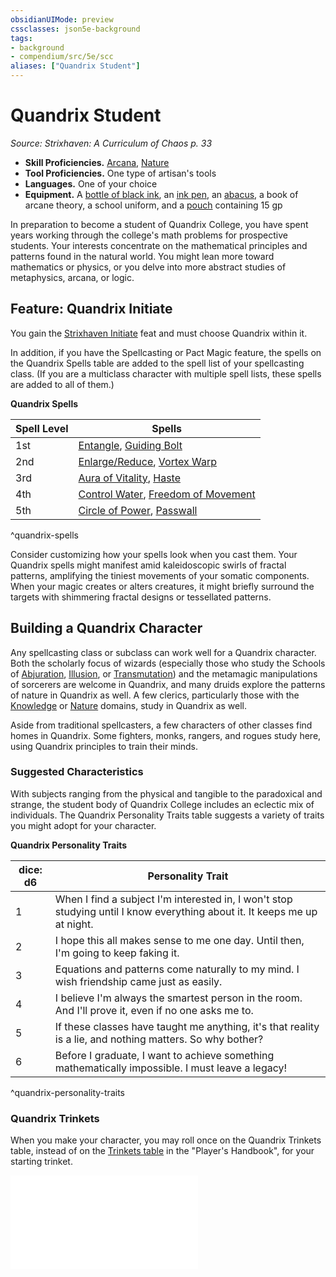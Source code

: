 ```yaml
---
obsidianUIMode: preview
cssclasses: json5e-background
tags:
- background
- compendium/src/5e/scc
aliases: ["Quandrix Student"]
---
```

# Quandrix Student
*Source: Strixhaven: A Curriculum of Chaos p. 33*  

- **Skill Proficiencies.** [Arcana](/compendium/rules/skills.md#Arcana), [Nature](/compendium/rules/skills.md#Nature)  
- **Tool Proficiencies.** One type of artisan's tools  
- **Languages.** One of your choice  
- **Equipment.** A [bottle of black ink](/compendium/items/ink-1-ounce-bottle.md), an [ink pen](/compendium/items/ink-pen.md), an [abacus](/compendium/items/abacus.md), a book of arcane theory, a school uniform, and a [pouch](/compendium/items/pouch.md) containing 15 gp  

In preparation to become a student of Quandrix College, you have spent years working through the college's math problems for prospective students. Your interests concentrate on the mathematical principles and patterns found in the natural world. You might lean more toward mathematics or physics, or you delve into more abstract studies of metaphysics, arcana, or logic.

## Feature: Quandrix Initiate

You gain the [Strixhaven Initiate](/compendium/feats/strixhaven-initiate-scc.md) feat and must choose Quandrix within it.

In addition, if you have the Spellcasting or Pact Magic feature, the spells on the Quandrix Spells table are added to the spell list of your spellcasting class. (If you are a multiclass character with multiple spell lists, these spells are added to all of them.)

**Quandrix Spells**

| Spell Level | Spells |
|-------------|--------|
| 1st | [Entangle](/compendium/spells/entangle.md), [Guiding Bolt](/compendium/spells/guiding-bolt.md) |
| 2nd | [Enlarge/Reduce](/compendium/spells/enlarge-reduce.md), [Vortex Warp](/compendium/spells/vortex-warp-scc.md) |
| 3rd | [Aura of Vitality](/compendium/spells/aura-of-vitality.md), [Haste](/compendium/spells/haste.md) |
| 4th | [Control Water](/compendium/spells/control-water.md), [Freedom of Movement](/compendium/spells/freedom-of-movement.md) |
| 5th | [Circle of Power](/compendium/spells/circle-of-power.md), [Passwall](/compendium/spells/passwall.md) |
^quandrix-spells

Consider customizing how your spells look when you cast them. Your Quandrix spells might manifest amid kaleidoscopic swirls of fractal patterns, amplifying the tiniest movements of your somatic components. When your magic creates or alters creatures, it might briefly surround the targets with shimmering fractal designs or tessellated patterns.

## Building a Quandrix Character

Any spellcasting class or subclass can work well for a Quandrix character. Both the scholarly focus of wizards (especially those who study the Schools of [Abjuration](/compendium/classes/wizard-school-of-abjuration.md), [Illusion](/compendium/classes/wizard-school-of-illusion.md), or [Transmutation](/compendium/classes/wizard-school-of-transmutation.md)) and the metamagic manipulations of sorcerers are welcome in Quandrix, and many druids explore the patterns of nature in Quandrix as well. A few clerics, particularly those with the [Knowledge](/compendium/classes/cleric-knowledge-domain.md) or [Nature](/compendium/classes/cleric-nature-domain.md) domains, study in Quandrix as well.

Aside from traditional spellcasters, a few characters of other classes find homes in Quandrix. Some fighters, monks, rangers, and rogues study here, using Quandrix principles to train their minds.

### Suggested Characteristics

With subjects ranging from the physical and tangible to the paradoxical and strange, the student body of Quandrix College includes an eclectic mix of individuals. The Quandrix Personality Traits table suggests a variety of traits you might adopt for your character.

**Quandrix Personality Traits**

| dice: d6 | Personality Trait |
|----------|-------------------|
| 1 | When I find a subject I'm interested in, I won't stop studying until I know everything about it. It keeps me up at night. |
| 2 | I hope this all makes sense to me one day. Until then, I'm going to keep faking it. |
| 3 | Equations and patterns come naturally to my mind. I wish friendship came just as easily. |
| 4 | I believe I'm always the smartest person in the room. And I'll prove it, even if no one asks me to. |
| 5 | If these classes have taught me anything, it's that reality is a lie, and nothing matters. So why bother? |
| 6 | Before I graduate, I want to achieve something mathematically impossible. I must leave a legacy! |
^quandrix-personality-traits

### Quandrix Trinkets

When you make your character, you may roll once on the Quandrix Trinkets table, instead of on the [Trinkets table](/compendium/items/trinket.md) in the "Player's Handbook", for your starting trinket.

![Quandrix Trinkets](/compendium/tables/quandrix-trinkets-scc.md)